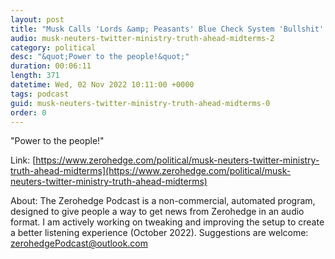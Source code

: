 ```yaml
---
layout: post
title: "Musk Calls 'Lords &amp; Peasants' Blue Check System 'Bullshit' - Will Charge $8 Per Month"
audio: musk-neuters-twitter-ministry-truth-ahead-midterms-2
category: political
desc: "&quot;Power to the people!&quot;"
duration: 00:06:11
length: 371
datetime: Wed, 02 Nov 2022 10:11:00 +0000
tags: podcast
guid: musk-neuters-twitter-ministry-truth-ahead-midterms-0
order: 0
---
```

&quot;Power to the people!&quot;

Link: [https://www.zerohedge.com/political/musk-neuters-twitter-ministry-truth-ahead-midterms](https://www.zerohedge.com/political/musk-neuters-twitter-ministry-truth-ahead-midterms)

About: The Zerohedge Podcast is a non-commercial, automated program, designed to give people a way to get news from Zerohedge in an audio format.  I am actively working on tweaking and improving the setup to create a better listening experience (October 2022).  Suggestions are welcome: [zerohedgePodcast@outlook.com](mailto:zerohedgePodcast@outlook.com)